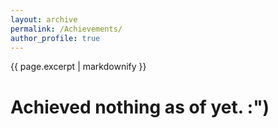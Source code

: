 ```yaml
---
layout: archive
permalink: /Achievements/
author_profile: true
---
```


{{ page.excerpt | markdownify }}

# Achieved nothing as of yet. :")

